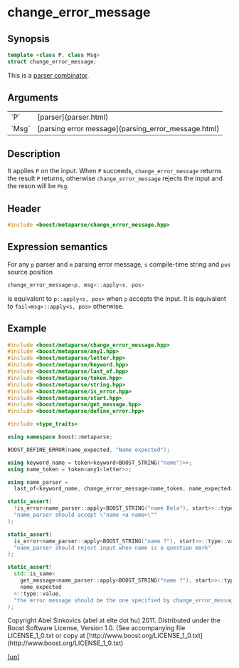 # change_error_message

## Synopsis

```cpp
template <class P, class Msg>
struct change_error_message;
```

This is a [parser combinator](parser_combinator.html).

## Arguments

<table cellpadding='0' cellspacing='0'>
  <tr>
    <td>`P`</td>
    <td>[parser](parser.html)</td>
  </tr>
  <tr>
    <td>`Msg`</td>
    <td>[parsing error message](parsing_error_message.html)</td>
  </tr>
</table>

## Description

It applies `P` on the input. When `P` succeeds, `change_error_message` returns
the result `P` returns, otherwise `change_error_message` rejects the input and
the reson will be `Msg`.

## Header

```cpp
#include <boost/metaparse/change_error_message.hpp>
```

## Expression semantics

For any `p` parser and `m` parsing error message, `s` compile-time string and
`pos` source position

```cpp
change_error_message<p, msg>::apply<s, pos>
```

is equivalent to `p::apply<s, pos>` when `p` accepts the input.
It is equivalent to `fail<msg>::apply<s, pos>` otherwise.

## Example

```cpp
#include <boost/metaparse/change_error_message.hpp>
#include <boost/metaparse/any1.hpp>
#include <boost/metaparse/letter.hpp>
#include <boost/metaparse/keyword.hpp>
#include <boost/metaparse/last_of.hpp>
#include <boost/metaparse/token.hpp>
#include <boost/metaparse/string.hpp>
#include <boost/metaparse/is_error.hpp>
#include <boost/metaparse/start.hpp>
#include <boost/metaparse/get_message.hpp>
#include <boost/metaparse/define_error.hpp>

#include <type_traits>

using namespace boost::metaparse;

BOOST_DEFINE_ERROR(name_expected, "Name expected");

using keyword_name = token<keyword<BOOST_STRING("name")>>;
using name_token = token<any1<letter>>;

using name_parser =
  last_of<keyword_name, change_error_message<name_token, name_expected>>;

static_assert(
  !is_error<name_parser::apply<BOOST_STRING("name Bela"), start>>::type::value,
  "name_parser should accept \"name <a name>\""
);

static_assert(
  is_error<name_parser::apply<BOOST_STRING("name ?"), start>>::type::value,
  "name_parser should reject input when name is a question mark"
);

static_assert(
  std::is_same<
    get_message<name_parser::apply<BOOST_STRING("name ?"), start>>::type,
    name_expected
  >::type::value,
  "the error message should be the one specified by change_error_message"
);
```

<p class="copyright">
Copyright Abel Sinkovics (abel at elte dot hu) 2011.
Distributed under the Boost Software License, Version 1.0.
(See accompanying file LICENSE_1_0.txt or copy at
[http://www.boost.org/LICENSE_1_0.txt](http://www.boost.org/LICENSE_1_0.txt)
</p>

[[up]](reference.html)

